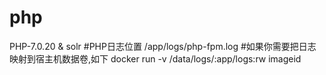 # php
PHP-7.0.20 &amp; solr 
#PHP日志位置
/app/logs/php-fpm.log
#如果你需要把日志映射到宿主机数据卷,如下
docker run -v /data/logs/:app/logs:rw imageid
